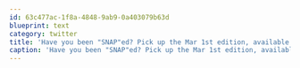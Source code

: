 ```yaml
---
id: 63c477ac-1f8a-4848-9ab9-0a403079b63d
blueprint: text
category: twitter
title: 'Have you been "SNAP"ed? Pick up the Mar 1st edition, available in fine establishments all across Kelowna!'
caption: 'Have you been "SNAP"ed? Pick up the Mar 1st edition, available in fine establishments all across Kelowna!'
---
```


